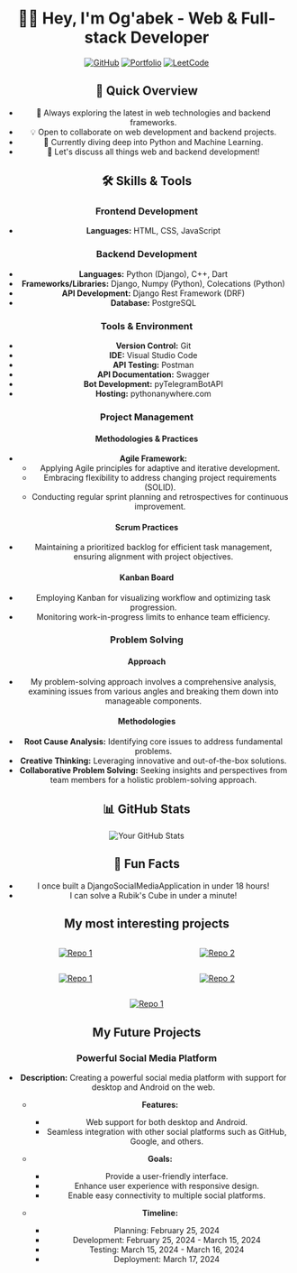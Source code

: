 <div align="center">

# 👨‍💻 Hey, I'm Og'abek - Web & Full-stack Developer
[![GitHub](https://img.shields.io/badge/GitHub-Follow-black?style=flat-square&logo=github)](https://github.com/DevOgabek/)
[![Portfolio](https://img.shields.io/badge/Portfolio-Visit-brightgreen?style=flat-square)](https://github.com/DevOgabek)
[![LeetCode](https://img.shields.io/badge/LeetCode-Profile-orange?style=flat-square&logo=leetcode)](https://leetcode.com/DevOgabek/)


## 🚀 Quick Overview
- 🌱 Always exploring the latest in web technologies and backend frameworks.
- 💡 Open to collaborate on web development and backend projects.
- 🤔 Currently diving deep into Python and Machine Learning.
- 💬 Let's discuss all things web and backend development!
## 🛠️ Skills & Tools

### Frontend Development
- **Languages:** HTML, CSS, JavaScript

### Backend Development
- **Languages:** Python (Django), C++, Dart
- **Frameworks/Libraries:** Django, Numpy (Python), Colecations (Python)
- **API Development:** Django Rest Framework (DRF)
- **Database:** PostgreSQL

### Tools & Environment
- **Version Control:** Git
- **IDE:** Visual Studio Code
- **API Testing:** Postman
- **API Documentation:** Swagger
- **Bot Development:** pyTelegramBotAPI
- **Hosting:** pythonanywhere.com

### Project Management

#### Methodologies & Practices
- **Agile Framework:**
  - Applying Agile principles for adaptive and iterative development.
  - Embracing flexibility to address changing project requirements (SOLID).
  - Conducting regular sprint planning and retrospectives for continuous improvement.

#### Scrum Practices
- Maintaining a prioritized backlog for efficient task management, ensuring alignment with project objectives.

#### Kanban Board
- Employing Kanban for visualizing workflow and optimizing task progression.
- Monitoring work-in-progress limits to enhance team efficiency.

### Problem Solving

#### Approach
- My problem-solving approach involves a comprehensive analysis, examining issues from various angles and breaking them down into manageable components.

#### Methodologies
- **Root Cause Analysis:** Identifying core issues to address fundamental problems.
- **Creative Thinking:** Leveraging innovative and out-of-the-box solutions.
- **Collaborative Problem Solving:** Seeking insights and perspectives from team members for a holistic problem-solving approach.


## 📊 GitHub Stats
![Your GitHub Stats](https://github-readme-stats.vercel.app/api?username=DevOgabek&show_icons=true&theme=dark)

## 🌟 Fun Facts
- I once built a DjangoSocialMediaApplication in under 18 hours!
- I can solve a Rubik's Cube in under a minute!

## My most interesting projects

<div style="display: flex; justify-content: space-around;">

[![Repo 1](https://github-readme-stats.vercel.app/api/pin/?username=DevOgabek&repo=DjangoSocialMediaApplication&theme=dark)](https://github.com/DevOgabek/DjangoSocialMediaApplication)

[![Repo 2](https://github-readme-stats.vercel.app/api/pin/?username=DevOgabek&repo=DjangoBlogPlatform&theme=dark)](https://github.com/DevOgabek/DjangoBlogPlatform)

</div>
<div style="display: flex; justify-content: space-around;">

[![Repo 1](https://github-readme-stats.vercel.app/api/pin/?username=DevOgabek&repo=SMTPEmailSenderPython&theme=dark)](https://github.com/DevOgabek/SMTPEmailSenderPython)


[![Repo 2](https://github-readme-stats.vercel.app/api/pin/?username=DevOgabek&repo=WikibotTelegram&theme=dark)](https://github.com/DevOgabek/WikibotTelegram)


</div>

[![Repo 1](https://github-readme-stats.vercel.app/api/pin/?username=DevOgabek&repo=TkinterCalculator&theme=dark)](https://github.com/DevOgabek/TkinterCalculator)

## My Future Projects

### Powerful Social Media Platform

- **Description:** Creating a powerful social media platform with support for desktop and Android on the web.

  - **Features:**
    - Web support for both desktop and Android.
    - Seamless integration with other social platforms such as GitHub, Google, and others.

  - **Goals:**
    - Provide a user-friendly interface.
    - Enhance user experience with responsive design.
    - Enable easy connectivity to multiple social platforms.

  - **Timeline:**
    - Planning: February 25, 2024
    - Development: February 25, 2024 - March 15, 2024
    - Testing: March 15, 2024 - March 16, 2024
    - Deployment: March 17, 2024